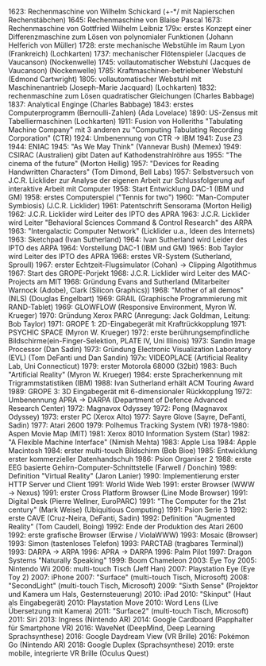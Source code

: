 1623: Rechenmaschine von Wilhelm Schickard (+-\*/ mit Napierschen Rechenstäbchen)
1645: Rechenmaschine von Blaise Pascal
1673: Rechenmaschine von Gottfried Wilhelm Leibniz
179x: erstes Konzept einer Differenzmaschine zum Lösen von polynomialer Funktionen (Johann Helferich von Müller)
1728: erste mechanische Webstühle im Raum Lyon (Frankreich) (Lochkarten)
1737: mechanischer Flötenspieler (Jacques de Vaucanson) (Nockenwelle)
1745: vollautomatischer Webstuhl (Jacques de Vaucanson) (Nockenwelle)
1785: Kraftmaschinen-betriebener Webstuhl (Edmond Cartwright)
1805: vollautomatischer Webstuhl mit Maschinenantrieb (Joseph-Marie Jacquard) (Lochkarten)
1832: rechenmaschine zum Lösen quadratischer Gleichungen (Charles Babbage)
1837: Analytical Enginge (Charles Babbage)
1843: erstes Computerprogramm (Bernoulli-Zahlen) (Ada Lovelace)
1890: US-Zensus mit Tabelliermaschinen (Lochkarten)
1911: Fusion von Holleriths "Tabulating Machine Company" mit 3 anderen zu "Computing Tabulating Recording Corporation" (CTR)
1924: Umbenennung von CTR -> IBM
1941: Zuse Z3
1944: ENIAC
1945: "As We May Think" (Vannevar Bush) (Memex)
1949: CSIRAC (Australien) gibt Daten auf Kathodenstrahlröhre aus
1955: "The cinema of the future" (Morton Heilig)
1957: "Devices for Reading Handwritten Characters" (Tom Dimond, Bell Labs)
1957: Selbstversuch von J.C.R. Licklider zur Analyse der eigenen Arbeit zur Schlussfolgerung auf interaktive Arbeit mit Computer
1958: Start Entwicklung DAC-1 (IBM und GM)
1958: erstes Computerspiel ("Tennis for two")
1960: "Man-Computer Symbiosis) (J.C.R. Licklider)
1961: Patentschrift Sensorama (Morton Heilig)
1962: J.C.R. Licklider wird Leiter des IPTO des APRA
1963: J.C.R. Licklider wird Leiter "Behavioral Sciences Command & Control Research" des ARPA
1963: "Intergalactic Computer Network" (Licklider u.a., Ideen des Internets)
1963: Sketchpad (Ivan Sutherland)
1964: Ivan Sutherland wird Leider des IPTO des ARPA
1964: Vorstellung DAC-1 (IBM und GM)
1965: Bob Taylor wird Leiter des IPTO des APRA
1968: erstes VR-System (Sutherland, Sproull)
1967: erster Echtzeit-Flugsimulator (Cohan) -> Clipping Algotithmus
1967: Start des GROPE-Porjekt
1968: J.C.R. Licklider wird Leiter des MAC-Projects am MIT
1968: Gründung Evans and Sutherland (Mitarbeiter Warnock (Adobe), Clark (Silicon Graphics))
1968: "Mother of all demos" (NLS) (Douglas Engelbart)
1969: GRAIL (Graphische Programmierung mit RAND-Tablet)
1969: GLOWFLOW (Responsive Environment, Myron W. Krueger)
1970: Gründung Xerox PARC (Anregung: Jack Goldman, Leitung: Bob Taylor)
1971: GROPE 1: 2D-Eingabegerät mit Kraftrückkopplung
1971: PSYCHIC SPACE (Myron W. Krueger)
1972: erste berührungsempfindliche Bildschirme(ein-Finger-Selektion, PLATE IV, Uni Illinois)
1973: Sandin Image Processor (Dan Sadin)
1973: Gründung Electronic Visualization Laboratory (EVL) (Tom DeFanti und Dan Sandin)
197x: VIDEOPLACE (Artificial Reality Lab, Uni Connecticut)
1979: erster Motorola 68000 (32bit)
1983: Buch "Artificial Reality" (Myron W. Krueger)
1984: erste Spracherkennung mit Trigrammstatistiken (IBM)
1988: Ivan Sutherland erhält ACM Touring Award
1989: GROPE 3: 3D Eingabegerät mit 6-dimensionaler Rückkopplung
1972: Umbenennung APRA -> DARPA (Department of Defence Advanced Research Center)
1972: Magnavox Odyssey
1972: Pong (Magnavox Odyssey)
1973: erster PC (Xerox Alto)
1977: Sayre Glove (Sayre, DeFanti, Sadin)
1977: Atari 2600
1979: Polhemus Tracking System (VR)
1978-1980: Aspen Movie Map (MIT)
1981: Xerox 8010 Information System (Star)
1982: "A Flexible Machine Interface" (Nimish Mehta)
1983: Apple Lisa
1984: Apple Macintosh
1984: erster multi-touch Bildschirm (Bob Bioe)
1985: Entwicklung erster kommerzieller Datenhandschuh
1986: Psion Organiser 2
1988: erste EEG basierte Gehirn-Computer-Schnittstelle (Farwell / Donchin)
1989: Definition "Virtual Reality" (Jaron Lanier)
1990: Implementierung erster HTTP Server und Client
1991: World Wide Web
1991: erster Browser (WWW -> Nexus)
1991: erster Cross Platform Browser (Line Mode Browser)
1991: Digital Desk (Pierre Wellner, EuroPARC)
1991: "The Computer for the 21st century" (Mark Weise) (Ubiquitious Computing)
1991: Psion Serie 3
1992: erste CAVE (Cruz-Neira, DeFanti, Sadin)
1992: Definition "Augmented Reality" (Tom Caudell, Boing)
1992: Ende der Produktion des Atari 2600
1992: erste grafische Browser (Erwise / ViolaWWW)
1993: Mosaic (Browser)
1993: Simon (tastenloses Telefon)
1993: PARCTAB (tragbares Terminal))
1993: DARPA -> ARPA
1996: APRA -> DARPA
1996: Palm Pilot
1997: Dragon Systems "Naturally Speaking"
1999: Boom Chameleon
2003: Eye Toy
2005: Nintendo Wii
2006: multi-touch Tisch (Jeff Han)
2007: Playstation Eye (Eye Toy 2)
2007: iPhone
2007: "Surface" (multi-touch Tisch, Microsoft)
2008: "SecondLight" (multi-touch Tisch, Microsoft)
2009: "Sixth Sense" (Projektor und Kamera um Hals, Gesternsteuerung)
2010: iPad
2010: "Skinput" (Haut als Eingabegerät)
2010: Playstation Move
2010: Word Lens (Live Übersetzung mit Kamera)
2011: "Surface2" (multi-touch Tisch, Microsoft)
2011: Siri
2013: Ingress (Nintendo AR)
2014: Google Cardboard (Papphalter für Smartphone VR)
2016: WaveNet (DeepMind, Deep Learning Sprachsynthese)
2016: Google Daydream View (VR Brille)
2016: Pokémon Go (Nintendo AR)
2018: Google Duplex (Sprachsynthese)
2019: erste mobile, integrierte VR Brille (Oculus Quest)

